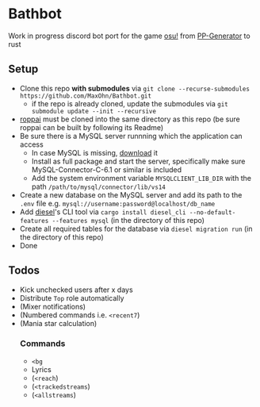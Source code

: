 # Bathbot
Work in progress discord bot port for the game [osu!](https://osu.ppy.sh/home) from [PP-Generator](https://github.com/MaxOhn/PP-Generator) to rust

## Setup
- Clone this repo __with submodules__ via `git clone --recurse-submodules https://github.com/MaxOhn/Bathbot.git`
    - if the repo is already cloned, update the submodules via `git submodule update --init --recursive`
- [roppai](https://github.com/MaxOhn/roppai) must be cloned into the same directory as this repo (be sure roppai can be built by following its Readme)
- Be sure there is a MySQL server runnning which the application can access
  - In case MySQL is missing, [download](https://dev.mysql.com/downloads/installer/) it
  - Install as full package and start the server, specifically make sure MySQL-Connector-C-6.1 or similar is included
  - Add the system environment variable `MYSQLCLIENT_LIB_DIR` with the path `/path/to/mysql/connector/lib/vs14`
- Create a new database on the MySQL server and add its path to the `.env` file e.g. `mysql://username:password@localhost/db_name`
- Add [diesel](https://diesel.rs/)'s CLI tool via `cargo install diesel_cli --no-default-features --features mysql` (in the directory of this repo)
- Create all required tables for the database via `diesel migration run` (in the directory of this repo)
- Done

## Todos
- Kick unchecked users after x days
- Distribute `Top` role automatically
- (Mixer notifications)
- (Numbered commands i.e. `<recent7`)
- (Mania star calculation)
  ### Commands
   - `<bg`
   - Lyrics
   - (`<reach`)
   - (`<trackedstreams`)
   - (`<allstreams`)